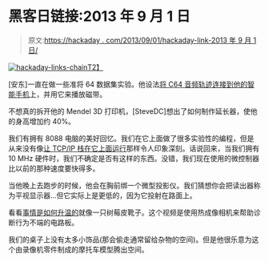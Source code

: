 # 黑客日链接:2013 年 9 月 1 日

> 原文:[https://hackaday . com/2013/09/01/hackaday-link-2013 年 9 月 1 日/](https://hackaday.com/2013/09/01/hackaday-links-september-1-2013/)

[![hackaday-links-chain](../Images/da184e9bde007f88b719f5aafc440574.png)T2】](http://hackaday.com/wp-content/uploads/2013/04/hackaday-links-chain.png)

[安东]一直在做一些准将 64 数据集实验。他设法[将 C64 音频轨迹连接到他的智能手机](http://obsoletegaminguk.blogspot.co.uk/2013/08/modifying-c64-datasette-for-audio-in.html)上，并用它来播放磁带。

不想真的拆开他的 Mendel 3D 打印机，[SteveDC]想出了如何制作延长器，使他的身高增加约 40%。

我们有拥有 8088 电脑的美好回忆。我们在它上面做了很多实验性的编程，但是从来没有像[让 TCP/IP 栈在它上面运行](http://8088.rubbermallet.org:81/)那样令人印象深刻。话说回来，当我们拥有 10 MHz 硬件时，我们不确定是否有这样的东西。没错，我们现在使用的微控制器比以前的那种速度要快得多。

当他晚上去跑步的时候，他会在胸前绑一个微型投影仪。我们猜想你会把读出器称为平视显示器…但它实际上是更低的，因为它投射在路面上。

看看[事情是如何升温的](http://shropshirelug.wordpress.com/2013/08/26/raspberry-pi-thermal-imaging-video/)就像一只树莓皮靴子。这个视频是使用热成像相机来帮助诊断行为不端的电路板。

我们的桌子上没有太多小饰品(那会偷走通常留给杂物的空间)。但是他很乐意为这个由录像机零件制成的摩托车模型腾出空间。